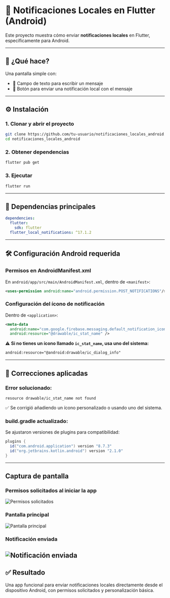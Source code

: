 # 📲 Notificaciones Locales en Flutter (Android)

Este proyecto muestra cómo enviar **notificaciones locales** en Flutter, específicamente para Android.

---

## 🚀 ¿Qué hace?

Una pantalla simple con:
- 📝 Campo de texto para escribir un mensaje
- 🔘 Botón para enviar una notificación local con el mensaje

---

## ⚙️ Instalación

### 1. Clonar y abrir el proyecto

```bash
git clone https://github.com/tu-usuario/notificaciones_locales_android.git
cd notificaciones_locales_android
```

### 2. Obtener dependencias

```bash
flutter pub get
```

### 3. Ejecutar

```bash
flutter run
```

---

## 🧱 Dependencias principales

```yaml
dependencies:
  flutter:
    sdk: flutter
  flutter_local_notifications: ^17.1.2
```

---

## 🛠️ Configuración Android requerida

### Permisos en AndroidManifest.xml

En `android/app/src/main/AndroidManifest.xml`, dentro de `<manifest>`:

```xml
<uses-permission android:name="android.permission.POST_NOTIFICATIONS"/>
```

### Configuración del ícono de notificación

Dentro de `<application>`:

```xml
<meta-data
  android:name="com.google.firebase.messaging.default_notification_icon"
  android:resource="@drawable/ic_stat_name" />
```

⚠️ **Si no tienes un ícono llamado `ic_stat_name`, usa uno del sistema:**
```xml
android:resource="@android:drawable/ic_dialog_info"
```

---

## 🧩 Correcciones aplicadas

### Error solucionado:
```
resource drawable/ic_stat_name not found
```
✅ Se corrigió añadiendo un ícono personalizado o usando uno del sistema.

### build.gradle actualizado:
Se ajustaron versiones de plugins para compatibilidad:

```groovy
plugins {
  id("com.android.application") version "8.7.3"
  id("org.jetbrains.kotlin.android") version "2.1.0"
}
```

---
## Captura de pantalla
### Permisos solicitados al iniciar la app
<!-- en folder images -->
![Permisos solicitados](images/sc1.png)
### Pantalla principal
![Pantalla principal](images/sc2.png)
### Notificación enviada
![Notificación enviada](images/sc3.png)
---
## ✅ Resultado

Una app funcional para enviar notificaciones locales directamente desde el dispositivo Android, con permisos solicitados y personalización básica.